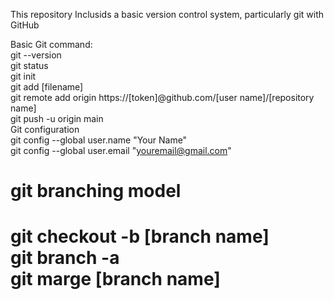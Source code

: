 This repository Inclusids a basic version control system, particularly git with GitHub

Basic Git command: <br>
git --version <br>
git status <br>
git init <br>
git add [filename] <br>
git remote add origin https://[token]@github.com/[user name]/[repository name] <br>
git push -u origin main <br>
Git configuration<br>
git config --global user.name "Your Name"<br>
git config --global user.email "youremail@gmail.com"<br>

<h1>git branching model<h1>

git checkout -b [branch name]<br>
git branch -a <br>
git marge [branch name]<br>
